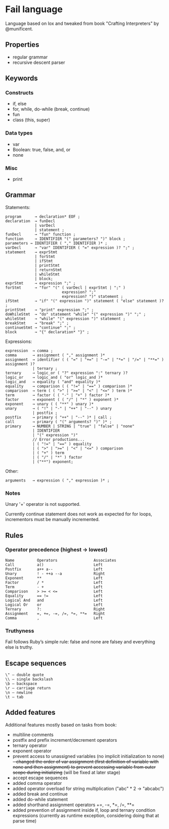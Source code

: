# Fail language

Language based on lox and tweaked from book "Crafting Interpreters" by @munificent.

## Properties
- regular grammar
- recursive descent parser

## Keywords
### Constructs
- if, else
- for, while, do-while (break, continue)
- fun
- class (this, super)

### Data types
- var
- Boolean: true, false, and, or
- none

### Misc
- print

## Grammar
Statements:
   
    program      → declaration* EOF ;
    declaration  → funDecl
                 | varDecl
                 | statement ;
    funDecl      → "fun" function ;
    function     → IDENTIFIER "(" parameters? ")" block ;
    parameters → IDENTIFIER ( "," IDENTIFIER )* ;
    varDecl      → "var" IDENTIFIER ( "=" expression )? ";" ;
    statement    → exprStmt
                 | forStmt
                 | ifStmt
                 | printStmt
                 | returnStmt
                 | whileStmt
                 | block;
    exprStmt     → expression ";" ;
    forStmt      → "for" "(" ( varDecl | exprStmt | ";" )
                             expression? ";"
                             expression? ")" statement ;
    ifStmt       → "if" "(" expression ")" statement ( "else" statement )? ;
    printStmt    → "print" expression ";" ;
    doWhileStmt  → "do" statement "while" "(" expression ")" ";" ;
    whileStmt    → "while" "(" expression ")" statement ;
    breakStmt    → "break" ";" ;
    continueStmt → "continue" ";" ;
    block        → "{" declaration* "}" ;

Expressions:

    expression  → comma ;
    comma       → assignment ( "," assignment )*
    assignment  → identifier ( ( "=" | "+=" | "-=" | "*=" | "/=" | "**=" ) assignment )?
                | ternary ;
    ternary     → logic_or ( "?" expression ":" ternary )?
    logic_or    → logic_and ( "or" logic_and )*
    logic_and   → equality ( "and" equality )*
    equality    → comparison ( ( "!=" | "==" ) comparison )*
    comparison  → term ( ( ">" | ">=" | "<" | "<=" ) term )*
    term        → factor ( ( "-" | "+" ) factor )*
    factor      → exponent ( ( "/" | "*" ) exponent )*
    exponent    → unary ( ( "**" ) unary )*
    unary       → ( "!" | "-" | "++" | "--" ) unary
                | postfix ;
    postfix     → primary ( "++" | "--" )* | call ;
    call        → primary ( "(" arguments? ")" )* ;
    primary     → NUMBER | STRING | "true" | "false" | "none"
                | IDENTIFIER
                | "(" expression ")"
                // Error productions...
                | ( "!=" | "==" ) equality
                | ( ">" | ">=" | "<" | "<=" ) comparison
                | ( "+" ) term
                | ( "/" | "*" ) factor
                | ("**") exponent;
                
Other:

    arguments   → expression ( "," expression )* ;
               
### Notes
Unary '+' operator is not supported.

Currently continue statement does not work as expected for for loops, incrementors must be manually incremented.

## Rules
### Operator precedence (highest → lowest)

    Name	      Operators	               Associates
    Call          a()                      Left
    Postfix       a++ a--                  Left
    Unary	      ! - ++a --a              Right
    Exponent      **                       Left
    Factor	      / *                      Left
    Term	      - +                      Left
    Comparison    > >= < <=	               Left
    Equality      == !=                    Left
    Logical And   and                      Left
    Logical Or    or                       Left
    Ternary       ?:                       Right
    Assignment    =, +=, -=, /=, *=, **=   Right
    Comma         ,                        Left

### Truthyness
Fail follows Ruby’s simple rule: false and none are falsey and everything else is truthy.

## Escape sequences
    \" – double quote
    \\ – single backslash
    \b – backspace
    \r – carriage return
    \n – newline
    \t – tab

## Added features
Additional features mostly based on tasks from book:
- multiline comments
- postfix and prefix increment/decrement operators
- ternary operator
- exponent operator
- prevent access to unassigned variables (no implicit initialization to none)
~~- changed the order of var assignment (first definition of variable with none and then assignment)
  to prevent accessing variable from outer scope during initializing~~ (will be fixed at later stage)
- accept escape sequences
- added comma operator
- added operator overload for string multiplication ("abc" * 2 → "abcabc")
- added break and continue
- added do-while statement
- added shorthand assignment operators +=, -=, *=, /=, **=
- added prevention of assignment inside if, loop and ternary condition expressions (currently as runtime exception, considering doing that at parse time)